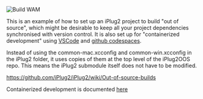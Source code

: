 ![Build WAM](https://github.com/iPlug2/iPlug2OOS/workflows/Build%20WAM/badge.svg)

This is an example of how to set up an iPlug2 project to build "out of source", which might be desirable to keep all your project dependencies synchronised with version control. It is also set up for "containerized development" using [VSCode](https://code.visualstudio.com/docs/devcontainers/containers) and [github codespaces](https://github.com/features/codespaces).

Instead of using the common-mac.xcconfig and common-win.xcconfig in the iPlug2 folder, it uses copies of them at the top level of the iPlug2OOS repo. This means the iPlug2 submodule itself does not have to be modified.

https://github.com/iPlug2/iPlug2/wiki/Out-of-source-builds

Containerized development is documented [here](https://docs.google.com/document/d/e/2PACX-1vT6lYZ3vtYKWAty2g6DL994IO0_pfyGctDdKfPxF6MZwOgFWENfLuVtBW9J0-KzLsfPSKKN055UnAmj/pub)
